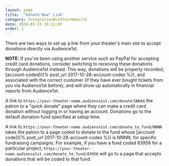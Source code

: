 ```yaml
---
layout: page
title: '"Donate Now" Link'
category: IntegrationWithYourWebsite
date: 2020-03-15 19:11:07
order: 1
---
```


There are two ways to set up a link from your theater's main site to
accept donations directly via Audience1st.

**NOTE:** If you've been using another service such as PayPal for
accepting credit card donations, consider switching to receiving these
donations through Audience1st instead.  This way,
donations will be properly recorded, [account-coded]({% post_url
2017-10-28-account-codes %}), and associated with the correct
customer (if they have ever bought tickets from you via Audience1st
before), and will show up automatically in financial reports from
Audience1st.

A link to `https://your-theater-name.audience1st.com/donate` takes the
patron to a "quick donate" page where they can make a credit card
donation without logging in or having an account. Donations go to the
default donation fund specified at setup time. 

A link to
`https://your-theater-name.audience1st.com/donate_to_fund/NNNN` takes
the patron to a page coded to donate to the fund whose [account
code]({% post_url 2017-10-28-account-codes %})
is NNNN, for specific fundraising campaigns. For example, if you have
a fund coded 83956 for a particular project, `https://your-theater-name.audience1st.com/donate_to_fund/83956`
will go to a page that accepts donations that will be coded to that
fund. 

